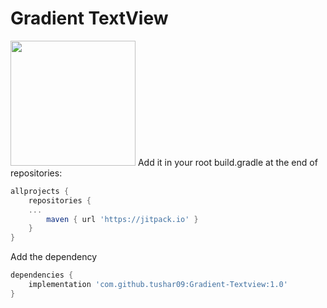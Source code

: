 # Gradient TextView
<img src="https://raw.githubusercontent.com/tushar09/Gradient-Textview/master/demo.jpg" width="200">
Add it in your root build.gradle at the end of repositories:

```gradle
allprojects {
    repositories {
    ...
        maven { url 'https://jitpack.io' }
    }
}
```
Add the dependency

```gradle
dependencies {
    implementation 'com.github.tushar09:Gradient-Textview:1.0'
}
```